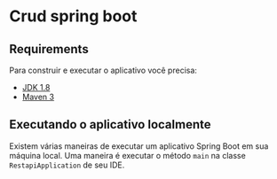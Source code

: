 # Crud spring boot

## Requirements

Para construir e executar o aplicativo você precisa:

- [JDK 1.8](http://www.oracle.com/technetwork/java/javase/downloads/jdk8-downloads-2133151.html)
- [Maven 3](https://maven.apache.org)

## Executando o aplicativo localmente
Existem várias maneiras de executar um aplicativo Spring Boot em sua máquina local. Uma maneira é executar o método `main` na classe `RestapiApplication` de seu IDE.